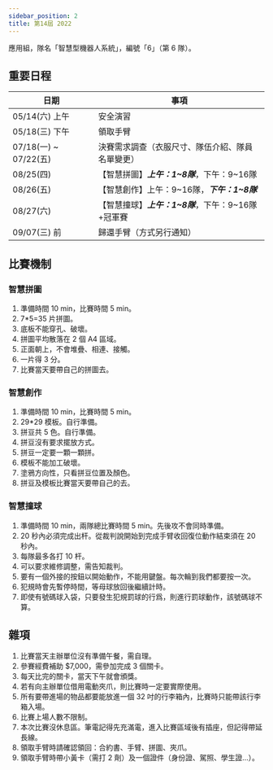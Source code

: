 ```yaml
---
sidebar_position: 2
title: 第14屆 2022
---
```


應用組，隊名「智慧型機器人系統」，編號「6」（第 6 隊）。

## 重要日程
| 日期                  | 事項                                               |
| --------------------- | -------------------------------------------------- |
| 05/14(六) 上午        | 安全演習                                           |
| 05/18(三) 下午        | 領取手臂                                           |
| 07/18(一) \~ 07/22(五) | 決賽需求調查（衣服尺寸、隊伍介紹、隊員名單變更）   |
| 08/25(四)             | 【智慧拼圖】***上午：1\~8隊***，下午：9\~16隊        |
| 08/26(五)             | 【智慧創作】上午：9\~16隊，***下午：1\~8隊***        |
| 08/27(六)             | 【智慧撞球】***上午：1\~8隊***，下午：9\~16隊+冠軍賽 |
| 09/07(三) 前          | 歸還手臂（方式另行通知）                           |

## 比賽機制
### 智慧拼圖
1. 準備時間 10 min，比賽時間 5 min。
2. 7*5=35 片拼圖。
3. 底板不能穿孔、破壞。
4. 拼圖平均散落在 2 個 A4 區域。
5. 正面朝上，不會堆疊、相連、接觸。
6. 一片得 3 分。
7. 比賽當天要帶自己的拼圖去。

### 智慧創作
1. 準備時間 10 min，比賽時間 5 min。
2. 29*29 模板。自行準備。
3. 拼豆共 5 色。自行準備。
4. 拼豆沒有要求擺放方式。
5. 拼豆一定要一顆一顆拼。
6. 模板不能加工破壞。
7. 塗鴉方向性，只看拼豆位置及顏色。
8. 拼豆及模板比賽當天要帶自己的去。

### 智慧撞球
1. 準備時間 10 min，兩隊總比賽時間 5 min。先後攻不會同時準備。
2. 20 秒內必須完成出杆。從裁判說開始到完成手臂收回復位動作結束須在 20 秒內。
3. 每隊最多各打 10 杆。
4. 可以要求維修調整，需告知裁判。
5. 要有一個外接的按鈕以開始動作，不能用鍵盤。每次輪到我們都要按一次。
6. 犯規時會先暫停時間，等母球放回後繼續計時。
7. 即使有號碼球入袋，只要發生犯規罰球的行爲，則進行罰球動作，該號碼球不算。

## 雜項
1. 比賽當天主辦單位沒有準備午餐，需自理。
2. 參賽經費補助 $7,000，需參加完成 3 個關卡。
3. 每天比完的關卡，當天下午就會頒獎。
4. 若有向主辦單位借用電動夾爪，則比賽時一定要實際使用。
5. 所有要帶進場的物品都要能放進一個 32 吋的行李箱內，比賽時只能帶該行李箱入場。
6. 比賽上場人數不限制。
7. 本次比賽沒休息區。筆電記得先充滿電，進入比賽區域後有插座，但記得帶延長線。
8. 領取手臂時請確認領回：合約書、手臂、拼圖、夾爪。
9. 領取手臂時帶小黃卡（需打 2 劑）及一個證件（身份證、駕照、學生證...）。